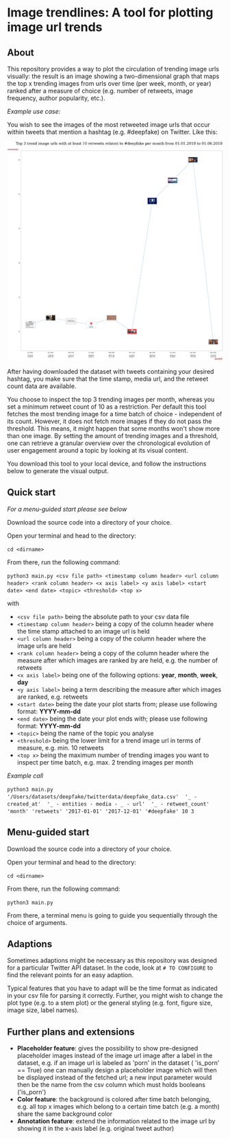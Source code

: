 # Image trendlines: A tool for plotting image url trends
## About
This repository provides a way to plot the circulation of trending image urls visually: the result is an image showing a two-dimensional graph that maps the top x trending images from urls over time (per week, month, or year) ranked after a measure of choice (e.g. number of retweets, image frequency, author popularity, etc.). 

*Example use case:*

You wish to see the images of the most retweeted image urls that occur within tweets that mention a hashtag (e.g. #deepfake) on Twitter. Like this:

![Example use case](https://github.com/sarahtartaruga/image-trendlines/blob/master/example.png)

After having downloaded the dataset with tweets containing your desired hashtag, you make sure that the time stamp, media url, and the retweet count data are available. 

You choose to inspect the top 3 trending images per month, whereas you set a minimum retweet count of 10 as a restriction. Per default this tool fetches the most trending image for a time batch of choice - independent of its count. However, it does not fetch more images if they do not pass the threshold. 
This means, it might happen that some months won't show more than one image. By setting the amount of trending images and a threshold, one can retrieve a granular overview over the chronological evolution of user engagement around a topic by looking at its visual content. 

You download this tool to your local device, and follow the instructions below to generate the visual output.

## Quick start 

*For a menu-guided start please see below*

Download the source code into a directory of your choice.

Open your terminal and head to the directory:

`cd <dirname>`

From there, run the following command:

`python3 main.py <csv file path> <timestamp column header> <url column header> <rank column header> <x axis label> <y axis label> <start date> <end date> <topic> <threshold> <top x>`

with

* `<csv file path>` being the absolute path to your csv data file
* `<timestamp column header>` being a copy of the column header where the time stamp attached to an image url is held
* `<url column header>` being a copy of the column header where the image urls are held
* `<rank column header>` being a copy of the column header where the  measure after which images are ranked by are held, e.g. the number of retweets
* `<x axis label>` being one of the following options: **year**, **month**, **week**, **day**
*  `<y axis label>` being a term describing the measure after which images are ranked, e.g. retweets
* `<start date>` being the date your plot starts from; please use following format: **YYYY-mm-dd**
* `<end date>` being the date your plot ends with; please use following format: **YYYY-mm-dd**
* `<topic>` being the name of the topic you analyse 
* `<threshold>` being the lower limit for a trend image url in terms of measure, e.g. min. 10 retweets
* `<top x>` being the maximum number of trending images you want to inspect per time batch, e.g. max. 2 trending images per month

*Example call*

`python3 main.py 
'/Users/datasets/deepfake/twitterdata/deepfake_data.csv' 
'_ - created_at' 
'_ - entities - media - _ - url' 
'_ - retweet_count' 
'month'
'retweets'
'2017-01-01'
'2017-12-01'
'#deepfake'
10
3`

## Menu-guided start
Download the source code into a directory of your choice.

Open your terminal and head to the directory:

`cd <dirname>`

From there, run the following command:

`python3 main.py`

From there, a terminal menu is going to guide you sequentially through the choice of arguments.

## Adaptions
Sometimes adaptions might be necessary as this repository was designed for a particular Twitter API dataset. 
In the code, look at `# TO CONFIGURE` to find the relevant points for an easy adaption. 

Typical features that you have to adapt will be the time format as indicated in your csv file for parsing it correctly. Further, you might wish to change the plot type (e.g. to a stem plot) or the general styling (e.g. font, figure size, image size, label names). 

## Further plans and extensions

* **Placeholder feature**: gives the possibility to show pre-designed placeholder images instead of the image url image after a label in the dataset, e.g. if an image url is labeled as 'porn' in the dataset ( 'is_porn' == True) one can manually design a placeholder image which will then be displayed instead of the fetched url; a new input parameter would then be the name from the csv column which must holds booleans ('is_porn')
* **Color feature**: the background is colored after time batch belonging, e.g. all top x images which belong to a certain time batch (e.g. a month) share the same background color
* **Annotation feature**: extend the information related to the image url by showing it in the x-axis label (e.g. original tweet author)
